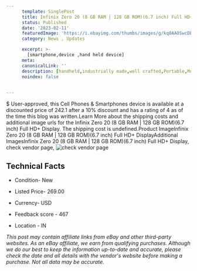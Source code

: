 ```yaml
---
      template: SinglePost
      title: Infinix Zero 20 (8 GB RAM | 128 GB ROM)(6.7 inch) Full HD+ Display
      status: Published
      date: '2023-02-11'
      featuredImage: 'https://i.ebayimg.com/thumbs/images/g/kq0AAOSwcDBjynot/s-l225.jpg'
      category: News , Updates

      excerpt: >-
        [smartphone,device ,hand held device]
      meta:
      canonicalLink: ''
      description: [handheld,industrially made,well crafted,Portable,Mobile,Compact,Convenient,Lightweight,Maneuverable,Man-portable,Miniature,Carriable,Hand-held,Light,Holdable,Transportable,Mobile device,Pocket-sized,On-the-go,Wireless,Cordless,Compact size,Convenient size, smartphone,device ,hand held device]
      noindex: false

        
---
```

$
    User-approved, this Cell Phones & Smartphones device is available at a discounted price of 242.1 after a 10% discount and has a rating of 4 as of the time this blog was written.Learn More about the shipping costs and additional image urls for the Infinix Zero 20 (8 GB RAM | 128 GB ROM)(6.7 inch) Full HD+ Display. The shipping cost is undefined.Product ImageInfinix Zero 20 (8 GB RAM | 128 GB ROM)(6.7 inch) Full HD+ DisplayAdditional ImagesInfinix Zero 20 (8 GB RAM | 128 GB ROM)(6.7 inch) Full HD+ Display, check vendor page, ![check vendor page](https://origin-galleryplus.ebayimg.com/ws/web/314337219327_2_0_1/225x225.jpg,https://origin-galleryplus.ebayimg.com/ws/web/314337219327_3_0_1/225x225.jpg,https://origin-galleryplus.ebayimg.com/ws/web/314337219327_4_0_1/225x225.jpg,https://origin-galleryplus.ebayimg.com/ws/web/314337219327_5_0_1/225x225.jpg,https://origin-galleryplus.ebayimg.com/ws/web/314337219327_6_0_1/225x225.jpg,https://origin-galleryplus.ebayimg.com/ws/web/314337219327_7_0_1/225x225.jpg,https://origin-galleryplus.ebayimg.com/ws/web/314337219327_8_0_1/225x225.jpg,https://origin-galleryplus.ebayimg.com/ws/web/314337219327_9_0_1/225x225.jpg)
    
    

 ## Technical Facts 



     
      

 - Condition- New 


      

 - Listed Price- 269.00 


      

 - Currency- USD 


      

 - Feedback score - 467 


      

 - Location - IN 


      
      

 *_This post may contain affiliate links from eBay and other third-party websites. As an eBay affiliate, we earn from qualifying purchases. Although we do our best to keep the information up-to-date and accurate, please check the date and all details with the vendor's website before making a purchase. Not all data may be accurate._*



    
    
    
    
    
